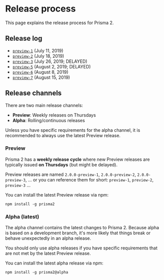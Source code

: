 # Release process

This page explains the release process for Prisma 2.

## Release log

- [`preview-1`](https://github.com/prisma/prisma2/releases/tag/2.0.0-preview-1) (July 11, 2019)
- [`preview-2`](https://github.com/prisma/prisma2/releases/tag/2.0.0-preview-2) (July 18, 2019) 
- [`preview-3`](https://github.com/prisma/prisma2/releases/tag/2.0.0-preview-3) (July 26, 2019; DELAYED) 
- [`preview-5`](https://github.com/prisma/prisma2/releases/tag/2.0.0-preview-5) (August 2, 2019; DELAYED)
- [`preview-6`](https://github.com/prisma/prisma2/releases/tag/2.0.0-preview-6) (August 8, 2019)
- [`preview-7`](https://github.com/prisma/prisma2/releases/tag/2.0.0-preview-7) (August 15, 2019)

## Release channels

There are two main release channels:

- **Preview**: Weekly releases on Thursdays
- **Alpha**: Rolling/continuous releases

Unless you have specific requirements for the alpha channel, it is recommended to always use the latest Preview release.

### Preview

Prisma 2 has a **weekly release cycle** where new Preview releases are typically issued **on Thursdays** (but might be delayed). 

Preview releases are named `2.0.0-preview-1`, `2.0.0-preview-2`, `2.0.0-preview-3`, ... or you can reference them for short: `preview-1`, `preview-2`, `preview-3` ...

You can install the latest Preview release via npm:

```
npm install -g prisma2
```

### Alpha (latest)

The alpha channel contains the latest changes to Prisma 2. Because alpha is based on a development branch, it's more likely that things break or behave unexpectedly in an alpha release.

You should only use alpha releases if you have specific requirements that are not met by the latest Preview release.

You can install the latest alpha release via npm:

```
npm install -g prisma2@alpha
```
